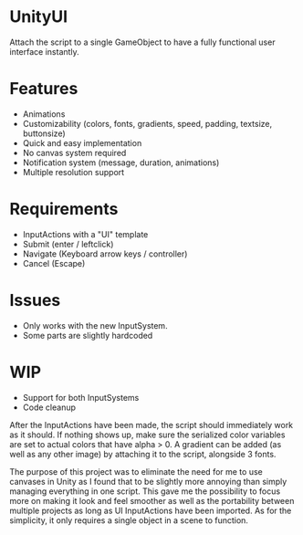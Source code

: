# UnityUI
Attach the script to a single GameObject to have a fully functional user interface instantly.

# Features
* Animations
* Customizability (colors, fonts, gradients, speed, padding, textsize, buttonsize)
* Quick and easy implementation
* No canvas system required
* Notification system (message, duration, animations)
* Multiple resolution support

# Requirements
* InputActions with a "UI" template
* Submit (enter / leftclick)
* Navigate (Keyboard arrow keys / controller)
* Cancel (Escape)

# Issues
* Only works with the new InputSystem.
* Some parts are slightly hardcoded

# WIP
* Support for both InputSystems
* Code cleanup

After the InputActions have been made, the script should immediately work as it should. If nothing shows up, make sure the serialized color variables are set to actual colors that have alpha > 0. A gradient can be added (as well as any other image) by attaching it to the script, alongside 3 fonts. 

The purpose of this project was to eliminate the need for me to use canvases in Unity as I found that to be slightly more annoying than simply managing everything in one script. This gave me the possibility to focus more on making it look and feel smoother as well as the portability between multiple projects as long as UI InputActions have been imported. As for the simplicity, it only requires a single object in a scene to function.
